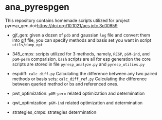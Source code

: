 # ana\_pyrespgen
This repository contains homemade scripts utilized for project pyresp_gen,doi:https://doi.org/10.1021/acs.jctc.3c00659 

+ gjf\_gen: given a dozen of `pdb` and gaussian `log` file and convert them into gjf file, you can specify methods and basis set you want in script `utils/dump_opt`

+ 345\_cmps: scripts utilized for 3 methods, namely, `RESP`, `pGM-ind`, and `pGM-perm` comparision. `bash` scripts are all for esp generation the core scripts are stored in file `pyresp_analyze.py` and `pyresp_utilies.py`

+ espdiff: `calc_diff.py` Calculating the difference between any two paired methods or basis sets; `calc_diff_ref.py` Calculating the difference between queried method or bs and referenced ones.

+ pwt\_optimization: `pGM-perm` related optimization and determination

+ qwt\_optimization: `pGM-ind` related optimization and determination

+ strategies\_cmps: strategies determination




